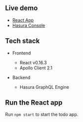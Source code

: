 Live demo
---------

- [React App](https://react-apollo-todo.demo.hasura.app/)
- [Hasura Console](https://react-apollo-todo.demo.hasura.app/console)

Tech stack
----------

- Frontend
    - React v0.16.3
    - Apollo Client 2.1

- Backend
    - Hasura GraphQL Engine

Run the React app
-----------------

Run `npm start` to start the todo app.
